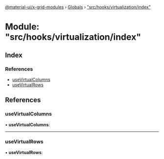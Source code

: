 [@material-ui/x-grid-modules](../README.md) › [Globals](../globals.md) › ["src/hooks/virtualization/index"](_src_hooks_virtualization_index_.md)

# Module: "src/hooks/virtualization/index"

## Index

### References

- [useVirtualColumns](_src_hooks_virtualization_index_.md#usevirtualcolumns)
- [useVirtualRows](_src_hooks_virtualization_index_.md#usevirtualrows)

## References

### useVirtualColumns

• **useVirtualColumns**:

---

### useVirtualRows

• **useVirtualRows**:
